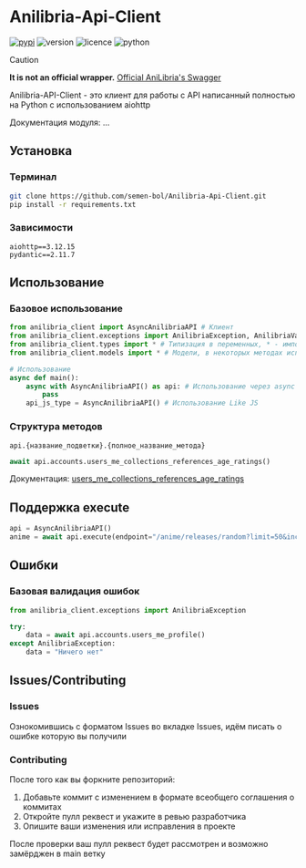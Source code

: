 # Anilibria-Api-Client

[![pypi](https://img.shields.io/badge/anilibria_api_client_on_PyPi-blue)]()
![version](https://img.shields.io/badge/Version-0.1.0-blue)
![licence](https://img.shields.io/badge/License-MIT-green)
![python](https://img.shields.io/badge/Python-3.13%2B-blue)

> [!CAUTION]  
> **It is not an official wrapper.** [Official AniLibria's Swagger](https://anilibria.top/api/docs/v1)

Anilibria-API-Client - это клиент для работы с API написанный полностью на Python с использованием aiohttp

Документация модуля: ...

## Установка
### Терминал
```bash
git clone https://github.com/semen-bol/Anilibria-Api-Client.git
pip install -r requirements.txt
```
### Зависимости
```
aiohttp==3.12.15
pydantic==2.11.7
```
## Использование
### Базовое использование
```python
from anilibria_client import AsyncAnilibriaAPI # Клиент
from anilibria_client.exceptions import AnilibriaException, AnilibriaValidationException # Ошибки
from anilibria_client.types import * # Типизация в переменных, * - импорт всего, но рекомендуется импортировать конкретные типы
from anilibria_client.models import * # Модели, в некоторых методах используются модели, * - импорт всего, но рекомендуется импортировать конкретные модели

# Использование
async def main():
    async with AsyncAnilibriaAPI() as api: # Использование через async with
        pass
    api_js_type = AsyncAnilibriaAPI() # Использование Like JS
```
### Структура методов
```
api.{название_подветки}.{полное_название_метода}
```
```python
await api.accounts.users_me_collections_references_age_ratings()
```
Документация: [users_me_collections_references_age_ratings](https://anilibria.top/api/docs/v1#/%D0%90%D0%BA%D0%BA%D0%B0%D1%83%D0%BD%D1%82%D1%8B.%D0%9F%D0%BE%D0%BB%D1%8C%D0%B7%D0%BE%D0%B2%D0%B0%D1%82%D0%B5%D0%BB%D0%B8.%D0%9C%D0%BE%D0%B5.%D0%9A%D0%BE%D0%BB%D0%BB%D0%B5%D0%BA%D1%86%D0%B8%D0%B8.%D0%A1%D0%BF%D1%80%D0%B0%D0%B2%D0%BE%D1%87%D0%BD%D0%B8%D0%BA%D0%B8/8b157a7586e3c56605e42d0d328ad854)
## Поддержка execute
```python
api = AsyncAnilibriaAPI()
anime = await api.execute(endpoint="/anime/releases/random?limit=50&include=id,name.main")
```

## Ошибки
### Базовая валидация ошибок
```python
from anilibria_client.exceptions import AnilibriaException

try: 
    data = await api.accounts.users_me_profile()
except AnilibriaException:
    data = "Ничего нет"

```
## Issues/Contributing
### Issues
Ознокомившись с форматом Issues во вкладке Issues, идём писать о ошибке которую вы получили
### Contributing
После того как вы форкните репозиторий:

1. Добавьте коммит с изменением в формате всеобщего соглашения о коммитах
2. Откройте пулл реквест и укажите в ревью разработчика
3. Опишите ваши изменения или исправления в проекте

После проверки ваш пулл реквест будет рассмотрен и возможно замёрджен в main ветку